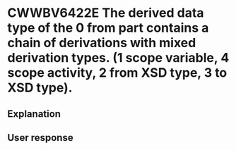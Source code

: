 # CWWBV6422E The derived data type of the 0 from part contains a chain of derivations with mixed derivation types. (1 scope variable, 4 scope activity, 2 from XSD type, 3 to XSD type).

## Explanation

## User response